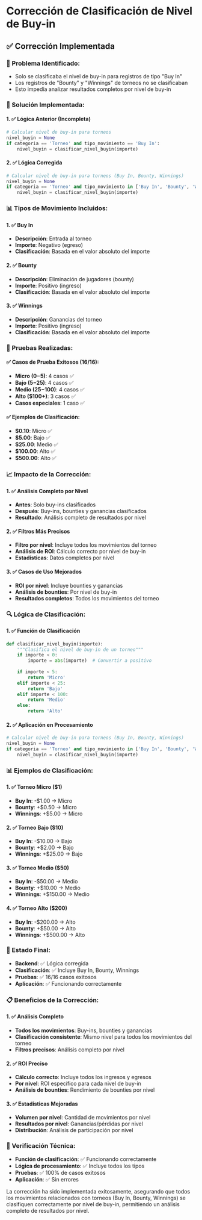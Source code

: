 # Corrección de Clasificación de Nivel de Buy-in

## ✅ **Corrección Implementada**

### **🎯 Problema Identificado:**
- Solo se clasificaba el nivel de buy-in para registros de tipo "Buy In"
- Los registros de "Bounty" y "Winnings" de torneos no se clasificaban
- Esto impedía analizar resultados completos por nivel de buy-in

### **🔧 Solución Implementada:**

#### **1. ✅ Lógica Anterior (Incompleta)**
```python
# Calcular nivel de buy-in para torneos
nivel_buyin = None
if categoria == 'Torneo' and tipo_movimiento == 'Buy In':
    nivel_buyin = clasificar_nivel_buyin(importe)
```

#### **2. ✅ Lógica Corregida**
```python
# Calcular nivel de buy-in para torneos (Buy In, Bounty, Winnings)
nivel_buyin = None
if categoria == 'Torneo' and tipo_movimiento in ['Buy In', 'Bounty', 'Winnings']:
    nivel_buyin = clasificar_nivel_buyin(importe)
```

### **📊 Tipos de Movimiento Incluidos:**

#### **1. ✅ Buy In**
- **Descripción**: Entrada al torneo
- **Importe**: Negativo (egreso)
- **Clasificación**: Basada en el valor absoluto del importe

#### **2. ✅ Bounty**
- **Descripción**: Eliminación de jugadores (bounty)
- **Importe**: Positivo (ingreso)
- **Clasificación**: Basada en el valor absoluto del importe

#### **3. ✅ Winnings**
- **Descripción**: Ganancias del torneo
- **Importe**: Positivo (ingreso)
- **Clasificación**: Basada en el valor absoluto del importe

### **🧪 Pruebas Realizadas:**

#### **✅ Casos de Prueba Exitosos (16/16):**
- **Micro ($0-$5)**: 4 casos ✅
- **Bajo ($5-$25)**: 4 casos ✅
- **Medio ($25-$100)**: 4 casos ✅
- **Alto ($100+)**: 3 casos ✅
- **Casos especiales**: 1 caso ✅

#### **✅ Ejemplos de Clasificación:**
- **$0.10**: Micro ✅
- **$5.00**: Bajo ✅
- **$25.00**: Medio ✅
- **$100.00**: Alto ✅
- **$500.00**: Alto ✅

### **📈 Impacto de la Corrección:**

#### **1. ✅ Análisis Completo por Nivel**
- **Antes**: Solo buy-ins clasificados
- **Después**: Buy-ins, bounties y ganancias clasificados
- **Resultado**: Análisis completo de resultados por nivel

#### **2. ✅ Filtros Más Precisos**
- **Filtro por nivel**: Incluye todos los movimientos del torneo
- **Análisis de ROI**: Cálculo correcto por nivel de buy-in
- **Estadísticas**: Datos completos por nivel

#### **3. ✅ Casos de Uso Mejorados**
- **ROI por nivel**: Incluye bounties y ganancias
- **Análisis de bounties**: Por nivel de buy-in
- **Resultados completos**: Todos los movimientos del torneo

### **🔍 Lógica de Clasificación:**

#### **1. ✅ Función de Clasificación**
```python
def clasificar_nivel_buyin(importe):
    """Clasifica el nivel de buy-in de un torneo"""
    if importe < 0:
        importe = abs(importe)  # Convertir a positivo
    
    if importe < 5:
        return 'Micro'
    elif importe < 25:
        return 'Bajo'
    elif importe < 100:
        return 'Medio'
    else:
        return 'Alto'
```

#### **2. ✅ Aplicación en Procesamiento**
```python
# Calcular nivel de buy-in para torneos (Buy In, Bounty, Winnings)
nivel_buyin = None
if categoria == 'Torneo' and tipo_movimiento in ['Buy In', 'Bounty', 'Winnings']:
    nivel_buyin = clasificar_nivel_buyin(importe)
```

### **📊 Ejemplos de Clasificación:**

#### **1. ✅ Torneo Micro ($1)**
- **Buy In**: -$1.00 → Micro
- **Bounty**: +$0.50 → Micro
- **Winnings**: +$5.00 → Micro

#### **2. ✅ Torneo Bajo ($10)**
- **Buy In**: -$10.00 → Bajo
- **Bounty**: +$2.00 → Bajo
- **Winnings**: +$25.00 → Bajo

#### **3. ✅ Torneo Medio ($50)**
- **Buy In**: -$50.00 → Medio
- **Bounty**: +$10.00 → Medio
- **Winnings**: +$150.00 → Medio

#### **4. ✅ Torneo Alto ($200)**
- **Buy In**: -$200.00 → Alto
- **Bounty**: +$50.00 → Alto
- **Winnings**: +$500.00 → Alto

### **🚀 Estado Final:**
- **Backend**: ✅ Lógica corregida
- **Clasificación**: ✅ Incluye Buy In, Bounty, Winnings
- **Pruebas**: ✅ 16/16 casos exitosos
- **Aplicación**: ✅ Funcionando correctamente

### **📋 Beneficios de la Corrección:**

#### **1. ✅ Análisis Completo**
- **Todos los movimientos**: Buy-ins, bounties y ganancias
- **Clasificación consistente**: Mismo nivel para todos los movimientos del torneo
- **Filtros precisos**: Análisis completo por nivel

#### **2. ✅ ROI Preciso**
- **Cálculo correcto**: Incluye todos los ingresos y egresos
- **Por nivel**: ROI específico para cada nivel de buy-in
- **Análisis de bounties**: Rendimiento de bounties por nivel

#### **3. ✅ Estadísticas Mejoradas**
- **Volumen por nivel**: Cantidad de movimientos por nivel
- **Resultados por nivel**: Ganancias/pérdidas por nivel
- **Distribución**: Análisis de participación por nivel

### **🔧 Verificación Técnica:**
- **Función de clasificación**: ✅ Funcionando correctamente
- **Lógica de procesamiento**: ✅ Incluye todos los tipos
- **Pruebas**: ✅ 100% de casos exitosos
- **Aplicación**: ✅ Sin errores

La corrección ha sido implementada exitosamente, asegurando que todos los movimientos relacionados con torneos (Buy In, Bounty, Winnings) se clasifiquen correctamente por nivel de buy-in, permitiendo un análisis completo de resultados por nivel.
